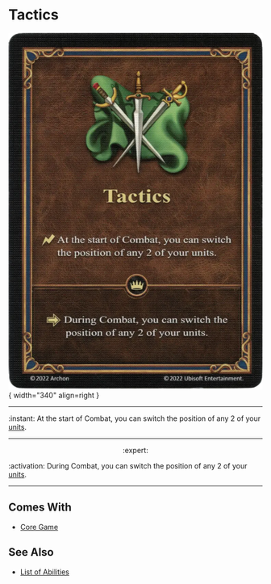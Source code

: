 # Tactics

![Tactics](../assets/abilities-tactics.webp){ width="340" align=right }

___
:instant: At the start of Combat, you can switch the position of any 2 of your [units](../units.md).
___
<p style="text-align: center;" markdown> :expert: </p>

:activation: During Combat, you can switch the position of any 2 of your [units](../units.md).
___


## Comes With

- [Core Game](../content.md)


## See Also

- [List of Abilities](../abilities.md)
